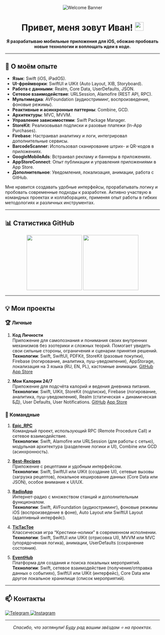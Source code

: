 <!-- Приветственный баннер -->
<p align="center">
  <img src="https://user-images.githubusercontent.com/5131091/236882128-221511e7-e20f-436e-97b1-dd103cadc8b6.gif" alt="Welcome Banner" />
</p>

<h1 align="center">Привет, меня зовут Иван! <img src="https://media.giphy.com/media/hvRJCLFzcasrR4ia7z/giphy.gif" width="28"></h1>

<p align="center">
  <b>Я разрабатываю мобильные приложения для iOS, обожаю пробовать новые технологии и воплощать идеи в коде.</b>
</p>

---

## 🚀 О моём опыте

- **Язык**: Swift (iOS, iPadOS).
- **UI-фреймворки**: SwiftUI и UIKit (Auto Layout, XIB, Storyboard).
- **Работа с данными**: Realm, Core Data, UserDefaults, JSON.
- **Сетевое взаимодействие**: URLSession, Alamofire (REST API, RPC).
- **Мультимедиа**: AVFoundation (аудиостриминг, воспроизведение, фоновые режимы).
- **Реактивные и асинхронные паттерны**: Combine, GCD.
- **Архитектуры**: MVC, MVVM.
- **Управление зависимостями**: Swift Package Manager.
- **StoreKit**: Реализовывал подписки и разовые платежи (In-App Purchases).
- **Firebase**: Настраивал аналитику и логи, интегрировал дополнительные сервисы.
- **BarcodeScanner**: Использовал сканирование штрих- и QR-кодов в приложениях.
- **GoogleMobileAds**: Встраивал рекламу и баннеры в приложениях.
- **AppStoreConnect**: Опыт публикации и управления приложениями в App Store.
- **Дополнительное**: Уведомления, локализация, анимации, работа с GitHub.

Мне нравится создавать удобные интерфейсы, прорабатывать логику и пробовать современные подходы к разработке. Активно участвую в командных проектах и коллаборациях, применяя опыт работы в гибких методологиях и различных инструментах.

---

## 📊 Статистика GitHub

<p align="center">
  <img height="180em" src="https://github-readme-stats.vercel.app/api?username=13NotReal13&show_icons=true&theme=radical"/>
  <img height="180em" src="https://github-readme-stats.vercel.app/api/top-langs/?username=13NotReal13&layout=compact&theme=radical"/>
</p>

---

## 💡 Мои проекты

### 🏆 Личные
1. **Код Личности**  
   Приложение для самопознания и понимания своих внутренних механизмов без эзотерики и сложных теорий. Помогает увидеть свои сильные стороны, ограничения и сценарии принятия решений.  
   **Технологии**: Swift, SwiftUI, PDFKit, StoreKit (разовые покупки), Firebase (логирование, аналитика, пуш-уведомления), AppStorage, локализация на 3 языка (RU, EN, PL), кастомные анимации.
   [GitHub](https://github.com/13NotReal13/Persona-Code)
   [App Store](https://apps.apple.com/pl/app/persona-code/id6742420405)

3. **Мои Калории 24/7**  
   Приложение для подсчёта калорий и ведения дневника питания.  
   **Технологии**: Swift, UIKit, StoreKit (подписки), Firebase (логирование, аналитика, пуш-уведомления), Realm (статическая + динамическая БД), User Defaults, User Notifications.    [GitHub](https://github.com/13NotReal13/MyCalories)
   [App Store](https://apps.apple.com/pl/app/my-calories-24-7/id6502844957)

### 🤝 Командные
1. **[Epic_RPC](https://github.com/ridebyhorse/Epic_RPC)**  
   Командный проект, использующий RPC (Remote Procedure Call) и сетевое взаимодействие.  
   **Технологии**: Swift, Alamofire или URLSession (для работы с сетью), модульная архитектура (разделение логики и UI), Combine или GCD (асинхронность).

2. **[Best-Recipes](https://github.com/Otarkush/Best-Recipes)**  
   Приложение с рецептами и удобным интерфейсом.  
   **Технологии**: Swift, SwiftUI или UIKit (создание UI), сетевые вызовы (загрузка рецептов), локальное кеширование данных (Core Data или JSON), особое внимание к UI/UX.

3. **[RadioApp](https://github.com/VladimirFibe/RadioApp)**  
   Интернет-радио с множеством станций и дополнительным функционалом.  
   **Технологии**: Swift, AVFoundation (аудиостриминг), фоновые режимы iOS (воспроизведение в фоне), Auto Layout или SwiftUI Layout (адаптивный интерфейс).

4. **[TicTacToe](https://github.com/denisgindulin/TicTacToe)**  
   Классическая игра “Крестики-нолики” в современном исполнении.  
   **Технологии**: Swift, SwiftUI или UIKit (отрисовка UI), MVVM или MVC (упорядоченная логика), анимации, UserDefaults (сохранение состояния).

5. **[EventHub](https://github.com/ridebyhorse/EventHub)**  
   Платформа для создания и поиска локальных мероприятий.  
   **Технологии**: Swift, сетевое взаимодействие (получение/отправка данных о событиях), SwiftUI или UIKit (интерфейс), Core Data или другое локальное хранилище (список мероприятий).

---

## 📫 Контакты

<p>
  <a href="https://t.me/ivan_semik1n" target="_blank">
    <img src="https://img.shields.io/badge/Telegram-26A5E4?style=for-the-badge&logo=telegram&logoColor=white" alt="Telegram">
  </a>
  <a href="https://www.instagram.com/1van_semikin/" target="_blank">
    <img src="https://img.shields.io/badge/Instagram-E1306C?style=for-the-badge&logo=instagram&logoColor=white" alt="Instagram">
  </a>
</p>

---

<p align="center">
  <i>Спасибо, что заглянули! Буду рад вашим звёздам ⭐ на проектах.</i>
</p>
